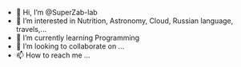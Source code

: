 - 👋 Hi, I’m @SuperZab-lab
- 👀 I’m interested in Nutrition, Astronomy, Cloud, Russian language, travels,...
- 🌱 I’m currently learning Programming
- 💞️ I’m looking to collaborate on ...
- 📫 How to reach me ...

<!---
SuperZab-lab/SuperZab-lab is a ✨ special ✨ repository because its `README.md` (this file) appears on your GitHub profile.
You can click the Preview link to take a look at your changes.
--->
